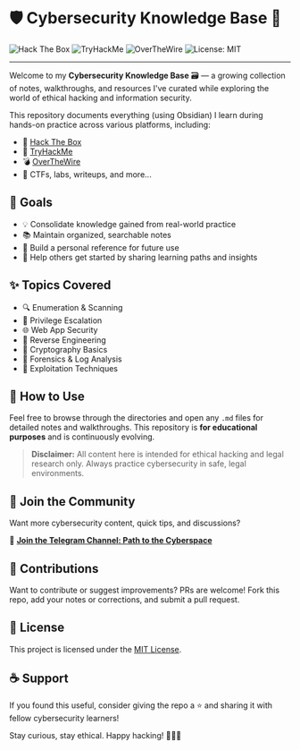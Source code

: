 # 🛡️ Cybersecurity Knowledge Base 🧠

![Hack The Box](https://img.shields.io/badge/HackTheBox-Practice-green?logo=hackthebox)
![TryHackMe](https://img.shields.io/badge/TryHackMe-Notes-blue?logo=tryhackme)
![OverTheWire](https://img.shields.io/badge/OverTheWire-Wargames-orange)
![License: MIT](https://img.shields.io/badge/License-MIT-yellow.svg)

---

Welcome to my **Cybersecurity Knowledge Base** 🗃️ — a growing collection of notes, walkthroughs, and resources I've curated while exploring the world of ethical hacking and information security.

This repository documents everything (using Obsidian) I learn during hands-on practice across various platforms, including:

- 🧠 [Hack The Box](https://www.hackthebox.com/)
- 🔐 [TryHackMe](https://tryhackme.com/)
- 💣 [OverTheWire](https://overthewire.org/wargames/)
- 🧪 CTFs, labs, writeups, and more...



## 🎯 Goals

- 💡 Consolidate knowledge gained from real-world practice  
- 📚 Maintain organized, searchable notes  
- 🧰 Build a personal reference for future use  
- 🚀 Help others get started by sharing learning paths and insights  


## ✨ Topics Covered

- 🔍 Enumeration & Scanning  
- 🐚 Privilege Escalation  
- 🌐 Web App Security  
- 🧬 Reverse Engineering  
- 🔐 Cryptography Basics  
- 💾 Forensics & Log Analysis  
- 🧠 Exploitation Techniques  


## 📌 How to Use

Feel free to browse through the directories and open any `.md` files for detailed notes and walkthroughs. This repository is **for educational purposes** and is continuously evolving.

> **Disclaimer:** All content here is intended for ethical hacking and legal research only. Always practice cybersecurity in safe, legal environments.


## 📢 Join the Community

Want more cybersecurity content, quick tips, and discussions?

📲 [**Join the Telegram Channel: Path to the Cyberspace**](https://t.me/path_to_the_cyberspace)


## 🤝 Contributions

Want to contribute or suggest improvements? PRs are welcome! Fork this repo, add your notes or corrections, and submit a pull request.



## 📜 License

This project is licensed under the [MIT License](LICENSE).



## ☕ Support

If you found this useful, consider giving the repo a ⭐ and sharing it with fellow cybersecurity learners!

Stay curious, stay ethical. Happy hacking! 🧑‍💻💥

